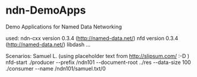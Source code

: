 # ndn-DemoApps
Demo Applications for Named Data Networking

used:
	ndn-cxx version 0.3.4 (http://named-data.net/)
	nfd	version 0.3.4 (http://named-data.net/)
	libdash ...


Scenarios:
	Samuel L.  (using placeholder text from http://slipsum.com/ :-D )
		nfd-start
		./producer --prefix /ndn101 --document-root ../res --data-size 100
		./consumer --name /ndn101/samuel.txt/0
